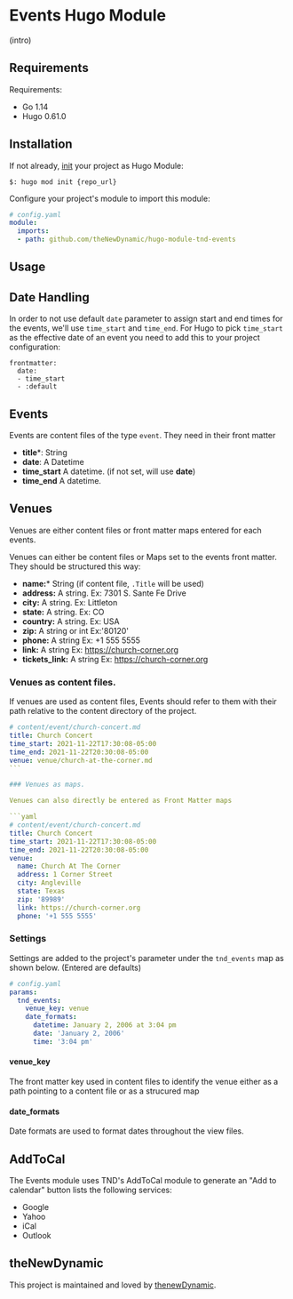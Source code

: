 # Events Hugo Module

(intro)

## Requirements

Requirements:
- Go 1.14
- Hugo 0.61.0


## Installation

If not already, [init](https://gohugo.io/hugo-modules/use-modules/#initialize-a-new-module) your project as Hugo Module:

```
$: hugo mod init {repo_url}
```

Configure your project's module to import this module:

```yaml
# config.yaml
module:
  imports:
  - path: github.com/theNewDynamic/hugo-module-tnd-events
```

## Usage

## Date Handling

In order to not use default `date` parameter to assign start and end times for the events, we'll use `time_start` and `time_end`. For Hugo to pick `time_start` as the effective date of an event you need to add this to your project configuration:

```
frontmatter:
  date:
  - time_start
  - :default
```

## Events

Events are content files of the type `event`. They need in their front matter
- __title__\*: String
- __date__: A Datetime
- __time_start__ A datetime. (if not set, will use __date__)
- __time_end__ A datetime.

## Venues
Venues are either content files or front matter maps entered for each events.

Venues can either be content files or Maps set to the events front matter. They should be structured this way:

- __name:__\* String (if content file, `.Title` will be used)
- __address:__ A string. Ex: 7301 S. Sante Fe Drive
- __city:__ A string. Ex: Littleton
- __state:__ A string. Ex: CO
- __country:__ A string. Ex: USA
- __zip:__ A string or int Ex:'80120'
- __phone:__ A string Ex: +1 555 5555
- __link:__ A string Ex: https://church-corner.org
- __tickets_link:__ A string Ex: https://church-corner.org


### Venues as content files.
If venues are used as content files, Events should refer to them with their path relative to the content directory of the project.

```yaml
# content/event/church-concert.md
title: Church Concert
time_start: 2021-11-22T17:30:08-05:00
time_end: 2021-11-22T20:30:08-05:00
venue: venue/church-at-the-corner.md
``` 

### Venues as maps.

Venues can also directly be entered as Front Matter maps

```yaml
# content/event/church-concert.md
title: Church Concert
time_start: 2021-11-22T17:30:08-05:00
time_end: 2021-11-22T20:30:08-05:00
venue:
  name: Church At The Corner
  address: 1 Corner Street
  city: Angleville
  state: Texas
  zip: '89989'
  link: https://church-corner.org
  phone: '+1 555 5555'
```

### Settings

Settings are added to the project's parameter under the `tnd_events` map as shown below. (Entered are defaults)

```yaml
# config.yaml
params:
  tnd_events:
    venue_key: venue
    date_formats:
      datetime: January 2, 2006 at 3:04 pm
      date: 'January 2, 2006'
      time: '3:04 pm'
```

#### venue_key
The front matter key used in content files to identify the venue either as a path pointing to a content file
or as a strucured map

#### date_formats

Date formats are used to format dates throughout the view files.

## AddToCal

The Events module uses TND's AddToCal module to generate an "Add to calendar" button lists the following services:
- Google
- Yahoo
- iCal
- Outlook

## theNewDynamic

This project is maintained and loved by [thenewDynamic](https://www.thenewdynamic.com).
